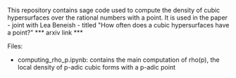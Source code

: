 This repository contains sage code used to compute the density of cubic hypersurfaces over the rational numbers with a point. 
It is used in the paper - joint with Lea Beneish - titled "How often does a cubic hypersurfaces have a point?" *** arxiv link ***

Files:
* computing_rho_p.ipynb: contains the main computation of rho(p), the local density of p-adic cubic forms with a p-adic point
